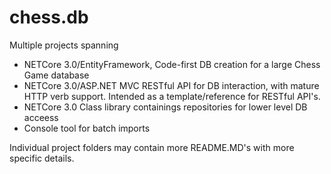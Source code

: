 # chess.db

Multiple projects spanning

* NETCore 3.0/EntityFramework, Code-first DB creation for a large Chess Game database
* NETCore 3.0/ASP.NET MVC RESTful API for DB interaction, with mature HTTP verb support. Intended as a template/reference for RESTful API's.
* NETCore 3.0 Class library containings repositories for lower level DB acceess
* Console tool for batch imports

Individual project folders may contain more README.MD's with more specific details.





